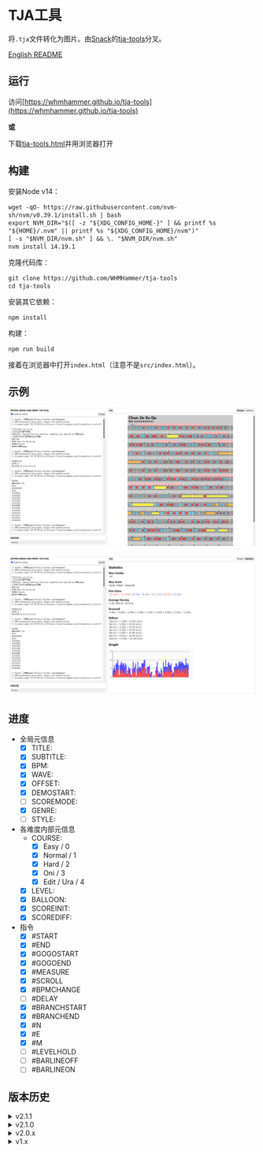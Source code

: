 # TJA工具

将`.tja`文件转化为图片。由[Snack](https://github.com/Snack-X)的[tja-tools](https://github.com/Snack-X/tja-tools)分叉。

[English README](README-EN.md)

## 运行

访问[https://whmhammer.github.io/tja-tools](https://whmhammer.github.io/tja-tools)

**或**

下载[tja-tools.html](https://github.com/WHMHammer/tja-tools/releases/download/v2.1.1/tja-tools.html)并用浏览器打开

## 构建

安装Node v14：

```
wget -qO- https://raw.githubusercontent.com/nvm-sh/nvm/v0.39.1/install.sh | bash
export NVM_DIR="$([ -z "${XDG_CONFIG_HOME-}" ] && printf %s "${HOME}/.nvm" || printf %s "${XDG_CONFIG_HOME}/nvm")"
[ -s "$NVM_DIR/nvm.sh" ] && \. "$NVM_DIR/nvm.sh"
nvm install 14.19.1
```

克隆代码库：

```
git clone https://github.com/WHMHammer/tja-tools
cd tja-tools
```

安装其它依赖：

```
npm install
```

构建：

```
npm run build
```

接着在浏览器中打开`index.html`（注意不是`src/index.html`）。

## 示例

![](示例-春节序曲-谱面.png)

![](示例-春节序曲-统计.png)

## 进度

- 全局元信息
    - [x] TITLE:
    - [x] SUBTITLE:
    - [x] BPM:
    - [x] WAVE:
    - [x] OFFSET:
    - [x] DEMOSTART:
    - [ ] SCOREMODE:
    - [x] GENRE:
    - [ ] STYLE:
- 各难度内部元信息
    - COURSE:
        - [x] Easy / 0
        - [x] Normal / 1
        - [x] Hard / 2
        - [x] Oni / 3
        - [x] Edit / Ura / 4
    - [x] LEVEL:
    - [x] BALLOON:
    - [x] SCOREINIT:
    - [x] SCOREDIFF:
- 指令
    - [x] #START
    - [x] #END
    - [x] #GOGOSTART
    - [x] #GOGOEND
    - [x] #MEASURE
    - [x] #SCROLL
    - [x] #BPMCHANGE
    - [ ] #DELAY
    - [x] #BRANCHSTART
    - [x] #BRANCHEND
    - [x] #N
    - [x] #E
    - [x] #M
    - [ ] #LEVELHOLD
    - [ ] #BARLINEOFF
    - [ ] #BARLINEON

## 版本历史

<details>
    <summary>v2.1.1</summary>
    <ul>
        <li>更完整的谱面分歧支持（现在可正确解析如《杏之歌》的谱面，但尚不支持<code>#LEVELHOLD</code>）</li>
    </ul>
</details>

<details>
    <summary>v2.1.0</summary>
    <ul>
        <li>初步谱面分歧支持</li>
        注：目前硬编码为解析<code>#M</code>（达人）分支。适用于大部分谱面（反例：《杏之歌》）
    </ul>
</details>

<details>
    <summary>v2.0.x</summary>
    <ul>
        <li>现可解析里魔王谱面</li>
        <li>完善了文档</li>
    </ul>
</details>

<details>
    <summary>v1.x</summary>
    <ul>
        <li><a href="https://github.com/Snack-X" target="_blank">Snack</a>原本的<a href="https://github.com/Snack-X/tja-tools" target="_blank">tja-tools</a></li>
    </ul>
</details>

